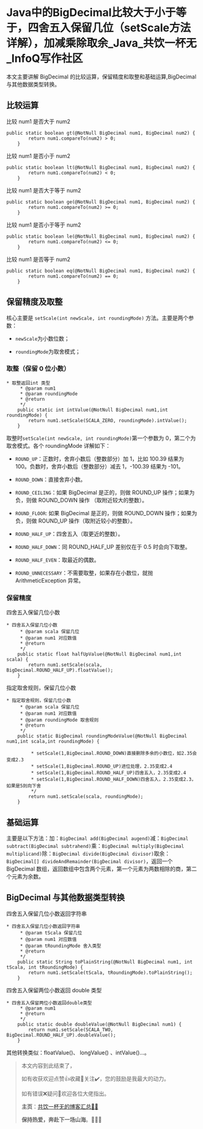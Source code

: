 # Java中的BigDecimal比较大于小于等于，四舍五入保留几位（setScale方法详解），加减乘除取余_Java_共饮一杯无_InfoQ写作社区
本文主要讲解 BigDecimal 的比较运算，保留精度和取整和基础运算,BigDecimal 与其他数据类型转换。

比较运算
----

比较 num1 是否大于 num2

```
public static boolean gt(@NotNull BigDecimal num1, BigDecimal num2) {
        return num1.compareTo(num2) > 0;
    }
```

比较 num1 是否小于 num2

```
public static boolean lt(@NotNull BigDecimal num1, BigDecimal num2) {
        return num1.compareTo(num2) < 0;
    }
```

比较 num1 是否大于等于 num2

```
public static boolean ge(@NotNull BigDecimal num1, BigDecimal num2) {
        return num1.compareTo(num2) >= 0;
    }
```

比较 num1 是否小于等于 num2

```
public static boolean le(@NotNull BigDecimal num1, BigDecimal num2) {
        return num1.compareTo(num2) <= 0;
    }
```

比较 num1 是否等于 num2

```
public static boolean eq(@NotNull BigDecimal num1, BigDecimal num2) {
        return num1.compareTo(num2) == 0;
    }
```

保留精度及取整
-------

核心主要是 `setScale(int newScale, int roundingMode)` 方法。主要是两个参数：

*   `newScale`为小数位数；
    
*   `roundingMode`为取舍模式；
    

### 取整（保留 0 位小数）

```
* 取整返回int 类型
     * @param num1
     * @param roundingMode
     * @return
     */
    public static int intValue(@NotNull BigDecimal num1,int roundingMode) {
        return num1.setScale(SCALA_ZERO, roundingMode).intValue();
    }
```

取整时`setScale(int newScale, int roundingMode)`第一个参数为 0，第二个为取舍模式。各个 roundingMode 详解如下：

*   `ROUND_UP`：正数时，舍弃小数后（整数部分）加 1，比如 100.39 结果为 100。负数时，舍弃小数后（整数部分）减去 1，-100.39 结果为 -101。
    
*   `ROUND_DOWN`：直接舍弃小数。
    
*   `ROUND_CEILING`：如果 BigDecimal 是正的，则做 ROUND\_UP 操作；如果为负，则做 ROUND\_DOWN 操作 （取附近较大的整数）。
    
*   `ROUND_FLOOR`: 如果 BigDecimal 是正的，则做 ROUND\_DOWN 操作；如果为负，则做 ROUND\_UP 操作（取附近较小的整数）。
    
*   `ROUND_HALF_UP`：四舍五入（取更近的整数）。
    
*   `ROUND_HALF_DOWN`：同 ROUND\_HALF\_UP 差别仅在于 0.5 时会向下取整。
    
*   `ROUND_HALF_EVEN`：取最近的偶数。
    
*   `ROUND_UNNECESSARY`：不需要取整，如果存在小数位，就抛 ArithmeticException 异常。
    

### 保留精度

四舍五入保留几位小数

```
* 四舍五入保留几位小数
     * @param scala 保留几位
     * @param num1 对应数值
     * @return
     */
    public static float halfUpValue(@NotNull BigDecimal num1,int scala) {
        return num1.setScale(scala, BigDecimal.ROUND_HALF_UP).floatValue();
    }
```

指定取舍规则，保留几位小数

```
* 指定取舍规则，保留几位小数
     * @param scala 保留几位
     * @param num1 对应数值
     * @param roundingMode 取舍规则
     * @return
     */
    public static BigDecimal roundingModeValue(@NotNull BigDecimal num1,int scala,int roundingMode) {
        
         * setScale(1,BigDecimal.ROUND_DOWN)直接删除多余的小数位，如2.35会变成2.3
         * setScale(1,BigDecimal.ROUND_UP)进位处理，2.35变成2.4
         * setScale(1,BigDecimal.ROUND_HALF_UP)四舍五入，2.35变成2.4
         * setScale(1,BigDecimal.ROUND_HALF_DOWN)四舍五入，2.35变成2.3，如果是5则向下舍
         */
        return num1.setScale(scala, roundingMode);
    }
```

基础运算
----

主要是以下方法：加：`BigDecimal add(BigDecimal augend)`减：`BigDecimal subtract(BigDecimal subtrahend)`乘：`BigDecimal multiply(BigDecimal multiplicand)`除：`BigDecimal divide(BigDecimal divisor)`取余：`BigDecimal[] divideAndRemainder(BigDecimal divisor)`，返回一个 BigDecimal 数组，返回数组中包含两个元素，第一个元素为两数相除的商，第二个元素为余数。

BigDecimal 与其他数据类型转换
--------------------

四舍五入保留几位小数返回字符串

```
* 四舍五入保留几位小数返回字符串
     * @param tScala 保留几位
     * @param num1 对应数值
     * @param tRoundingMode 舍入类型
     * @return
     */
    public static String toPlainString(@NotNull BigDecimal num1, int tScala, int tRoundingMode) {
        return num1.setScale(tScala, tRoundingMode).toPlainString();
    }
```

四舍五入保留两位小数返回 double 类型

```
* 四舍五入保留两位小数返回double类型
     * @param num1
     * @return
     */
    public static double doubleValue(@NotNull BigDecimal num1) {
        return num1.setScale(SCALA_TWO, BigDecimal.ROUND_HALF_UP).doubleValue();
    }
```

其他转换类似：floatValue()、 longValue() 、intValue()...。

> 本文内容到此结束了，
> 
> 如有收获欢迎点赞👍收藏💖关注✔️，您的鼓励是我最大的动力。
> 
> 如有错误❌疑问💬欢迎各位大佬指出。
> 
> **主页**：[共饮一杯无的博客汇总👨‍💻](https://www.infoq.cn/u/zhanjq/publish)  
> 
> **保持热爱，奔赴下一场山海**。🏃🏃🏃